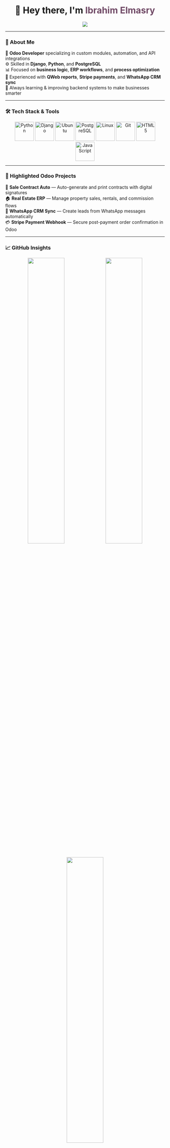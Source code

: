 <h1 align="center">👋 Hey there, I'm <span style="color:#714B67;">Ibrahim Elmasry</span></h1>

<p align="center">
  <img src="https://readme-typing-svg.herokuapp.com?font=Fira+Code&size=22&duration=3000&pause=500&color=714B67&center=true&vCenter=true&width=550&lines=Odoo+Developer+%26+Django+Engineer;Backend+Automation+Expert;QA+%26+ERP+Consultant;Let's+Automate+Business+Together!"/>
</p>

---

### 🧠 About Me

💼 **Odoo Developer** specializing in custom modules, automation, and API integrations  
⚙️ Skilled in **Django**, **Python**, and **PostgreSQL**  
📊 Focused on **business logic**, **ERP workflows**, and **process optimization**  
🧩 Experienced with **QWeb reports**, **Stripe payments**, and **WhatsApp CRM sync**  
🚀 Always learning & improving backend systems to make businesses smarter  

---

### 🛠️ Tech Stack & Tools

<p align="center">
  <img src="https://cdn.jsdelivr.net/gh/devicons/devicon/icons/python/python-original.svg" width="60" height="60" alt="Python"/>
  <img src="https://cdn.jsdelivr.net/gh/devicons/devicon/icons/django/django-plain.svg" width="60" height="60" alt="Django"/>
  <img src="https://cdn.jsdelivr.net/gh/devicons/devicon/icons/ubuntu/ubuntu-plain.svg" width="60" height="60" alt="Ubuntu"/>
  <img src="https://cdn.jsdelivr.net/gh/devicons/devicon/icons/postgresql/postgresql-original.svg" width="60" height="60" alt="PostgreSQL"/>
  <img src="https://cdn.jsdelivr.net/gh/devicons/devicon/icons/linux/linux-original.svg" width="60" height="60" alt="Linux"/>
  <img src="https://cdn.jsdelivr.net/gh/devicons/devicon/icons/git/git-original.svg" width="60" height="60" alt="Git"/>
  <img src="https://cdn.jsdelivr.net/gh/devicons/devicon/icons/html5/html5-original.svg" width="60" height="60" alt="HTML5"/>
  <img src="https://cdn.jsdelivr.net/gh/devicons/devicon/icons/javascript/javascript-original.svg" width="60" height="60" alt="JavaScript"/>
</p>

---

### 🚀 Highlighted Odoo Projects

🧾 **Sale Contract Auto** — Auto-generate and print contracts with digital signatures  
🏠 **Real Estate ERP** — Manage property sales, rentals, and commission flows  
💬 **WhatsApp CRM Sync** — Create leads from WhatsApp messages automatically  
💳 **Stripe Payment Webhook** — Secure post-payment order confirmation in Odoo  

---

### 📈 GitHub Insights

<p align="center">
  <img src="https://github-readme-stats.vercel.app/api?username=Elmasry-631&show_icons=true&theme=radical&hide_border=true" width="48%"/>
  <img src="https://github-readme-streak-stats.herokuapp.com/?user=Elmasry-631&theme=radical&hide_border=true" width="48%"/>
</p>

<p align="center">
  <img src="https://github-readme-stats.vercel.app/api/top-langs/?username=Elmasry-631&layout=compact&theme=radical&hide_border=true" width="48%"/>
</p>

---

### 🤝 Connect With Me

<p align="center">
  <a href="https://www.linkedin.com/in/ibrahim-elmasry" target="_blank">
    <img src="https://img.shields.io/badge/LinkedIn-%23714B67.svg?&style=for-the-badge&logo=linkedin&logoColor=white" />
  </a>
  <a href="mailto:ibrahimelmasry631@gmail.com" target="_blank">
    <img src="https://img.shields.io/badge/Gmail-%23714B67.svg?&style=for-the-badge&logo=gmail&logoColor=white" />
  </a>
  <a href="https://github.com/Elmasry-631" target="_blank">
    <img src="https://img.shields.io/badge/GitHub-%23714B67.svg?&style=for-the-badge&logo=github&logoColor=white" />
  </a>
</p>

---

### ☕ Support My Work

<p align="center">
  <a href="https://www.buymeacoffee.com/Elmasry">
    <img src="https://cdn.buymeacoffee.com/buttons/v2/default-yellow.png" height="50" width="210" alt="Buy Me A Coffee"/>
  </a>
</p>

---

⭐ *“Automate the process. Simplify the business — with Odoo & Python.”*

